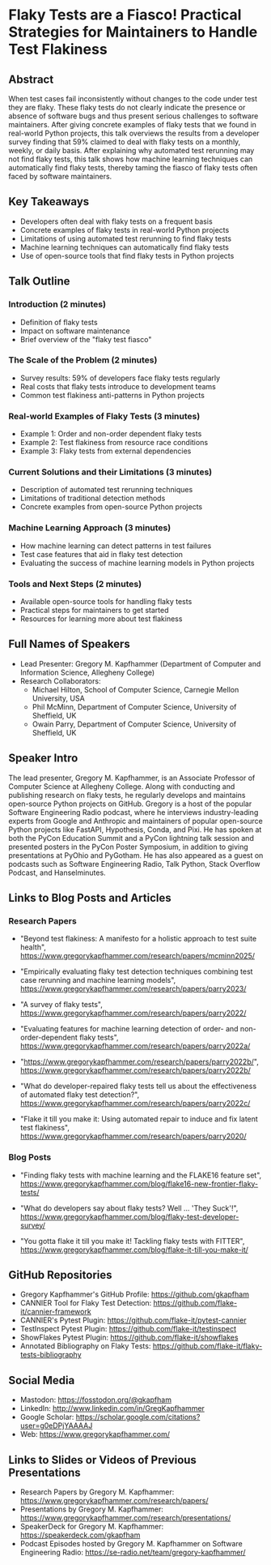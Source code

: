 # Flaky Tests are a Fiasco! Practical Strategies for Maintainers to Handle Test Flakiness

## Abstract

When test cases fail inconsistently without changes to the code under test they
are flaky. These flaky tests do not clearly indicate the presence or absence of
software bugs and thus present serious challenges to software maintainers. After
giving concrete examples of flaky tests that we found in real-world Python
projects, this talk overviews the results from a developer survey finding that
59% claimed to deal with flaky tests on a monthly, weekly, or daily basis. After
explaining why automated test rerunning may not find flaky tests, this talk
shows how machine learning techniques can automatically find flaky tests,
thereby taming the fiasco of flaky tests often faced by software maintainers.

## Key Takeaways

- Developers often deal with flaky tests on a frequent basis
- Concrete examples of flaky tests in real-world Python projects
- Limitations of using automated test rerunning to find flaky tests
- Machine learning techniques can automatically find flaky tests
- Use of open-source tools that find flaky tests in Python projects

## Talk Outline

### Introduction (2 minutes)

- Definition of flaky tests
- Impact on software maintenance
- Brief overview of the "flaky test fiasco"

### The Scale of the Problem (2 minutes)

- Survey results: 59% of developers face flaky tests regularly
- Real costs that flaky tests introduce to development teams
- Common test flakiness anti-patterns in Python projects

### Real-world Examples of Flaky Tests (3 minutes)

- Example 1: Order and non-order dependent flaky tests
- Example 2: Test flakiness from resource race conditions
- Example 3: Flaky tests from external dependencies

### Current Solutions and their Limitations (3 minutes)

- Description of automated test rerunning techniques
- Limitations of traditional detection methods
- Concrete examples from open-source Python projects

### Machine Learning Approach (3 minutes)

- How machine learning can detect patterns in test failures
- Test case features that aid in flaky test detection
- Evaluating the success of machine learning models in Python projects

### Tools and Next Steps (2 minutes)

- Available open-source tools for handling flaky tests
- Practical steps for maintainers to get started
- Resources for learning more about test flakiness

## Full Names of Speakers

- Lead Presenter: Gregory M. Kapfhammer (Department of Computer and Information Science, Allegheny College)
- Research Collaborators:
    - Michael Hilton, School of Computer Science, Carnegie Mellon University, USA
    - Phil McMinn, Department of Computer Science, University of Sheffield, UK
    - Owain Parry, Department of Computer Science, University of Sheffield, UK

## Speaker Intro

The lead presenter, Gregory M. Kapfhammer, is an Associate Professor of Computer
Science at Allegheny College. Along with conducting and publishing research on
flaky tests, he regularly develops and maintains open-source Python projects on
GitHub. Gregory is a host of the popular Software Engineering Radio podcast,
where he interviews industry-leading experts from Google and Anthropic and
maintainers of popular open-source Python projects like FastAPI, Hypothesis,
Conda, and Pixi. He has spoken at both the PyCon Education Summit and a PyCon
lightning talk session and presented posters in the PyCon Poster Symposium, in
addition to giving presentations at PyOhio and PyGotham. He has also appeared as
a guest on podcasts such as Software Engineering Radio, Talk Python, Stack
Overflow Podcast, and Hanselminutes.

## Links to Blog Posts and Articles

### Research Papers

- "Beyond test flakiness: A manifesto for a holistic approach to test suite
health", https://www.gregorykapfhammer.com/research/papers/mcminn2025/

- "Empirically evaluating flaky test detection techniques combining test case
rerunning and machine learning models",
https://www.gregorykapfhammer.com/research/papers/parry2023/

- "A survey of flaky tests",
https://www.gregorykapfhammer.com/research/papers/parry2022/

- "Evaluating features for machine learning detection of order- and
non-order-dependent flaky tests",
https://www.gregorykapfhammer.com/research/papers/parry2022a/

- "https://www.gregorykapfhammer.com/research/papers/parry2022b/",
https://www.gregorykapfhammer.com/research/papers/parry2022b/

- "What do developer-repaired flaky tests tell us about the effectiveness of
automated flaky test detection?",
https://www.gregorykapfhammer.com/research/papers/parry2022c/

- "Flake it till you make it: Using automated repair to induce and fix latent
test flakiness", https://www.gregorykapfhammer.com/research/papers/parry2020/

### Blog Posts

- "Finding flaky tests with machine learning and the FLAKE16 feature set",
https://www.gregorykapfhammer.com/blog/flake16-new-frontier-flaky-tests/

- "What do developers say about flaky tests? Well ... 'They Suck'!",
https://www.gregorykapfhammer.com/blog/flaky-test-developer-survey/

- "You gotta flake it till you make it! Tackling flaky tests with FITTER",
https://www.gregorykapfhammer.com/blog/flake-it-till-you-make-it/

## GitHub Repositories

- Gregory Kapfhammer's GitHub Profile: https://github.com/gkapfham
- CANNIER Tool for Flaky Test Detection: https://github.com/flake-it/cannier-framework
- CANNIER's Pytest Plugin: https://github.com/flake-it/pytest-cannier
- TestInspect Pytest Plugin: https://github.com/flake-it/testinspect
- ShowFlakes Pytest Plugin: https://github.com/flake-it/showflakes
- Annotated Bibliography on Flaky Tests: https://github.com/flake-it/flaky-tests-bibliography

## Social Media

- Mastodon: https://fosstodon.org/@gkapfham
- LinkedIn: http://www.linkedin.com/in/GregKapfhammer
- Google Scholar: https://scholar.google.com/citations?user=g0eDPjYAAAAJ
- Web: https://www.gregorykapfhammer.com/

## Links to Slides or Videos of Previous Presentations

- Research Papers by Gregory M. Kapfhammer: https://www.gregorykapfhammer.com/research/papers/
- Presentations by Gregory M. Kapfhammer: https://www.gregorykapfhammer.com/research/presentations/
- SpeakerDeck for Gregory M. Kapfhammer: https://speakerdeck.com/gkapfham
- Podcast Episodes hosted by Gregory M. Kapfhammer on Software Engineering Radio: https://se-radio.net/team/gregory-kapfhammer/
